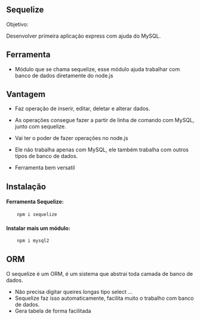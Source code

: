 ## Sequelize

Objetivo: 

Desenvolver primeira aplicação express com ajuda do MySQL.

## Ferramenta

* Módulo que se chama sequelize, esse módulo ajuda trabalhar com banco de dados diretamente do node.js

## Vantagem

* Faz operação de inserir, editar, deletar e alterar dados.

* As operações consegue fazer a partir de linha de comando com MySQL, junto com sequelize.

* Vai ter o poder de fazer operações no node.js

* Ele não trabalha apenas com MySQL, ele também trabalha com outros tipos de banco de dados.

* Ferramenta bem versatil

## Instalação

#### Ferramenta Sequelize:

```js
    npm i sequelize
```

#### Instalar mais um módulo:

```js
    npm i mysql2
```

## ORM

O sequelize é um ORM, é um sistema que abstrai toda camada de banco de dados.

* Não precisa digitar queires longas tipo select ...
* Sequelize faz isso automaticamente, facilita muito o trabalho com banco de dados.
* Gera tabela de forma facilitada

